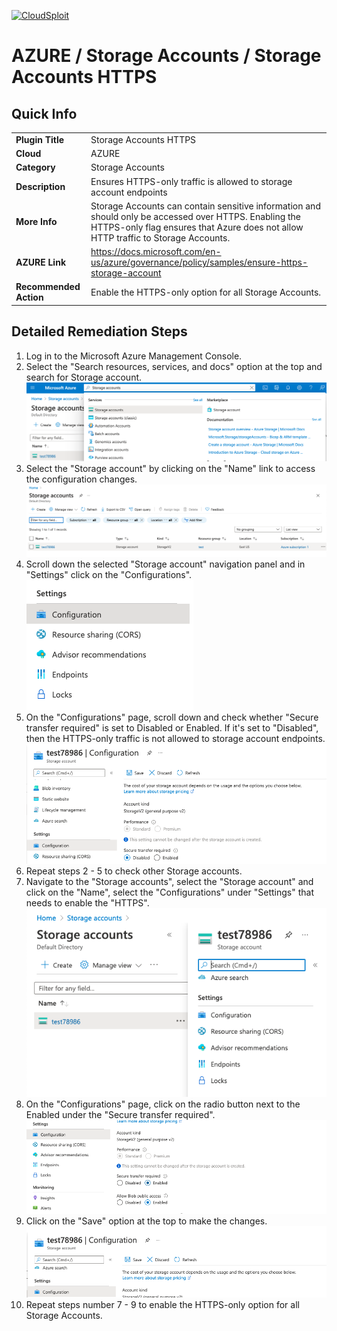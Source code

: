 [![CloudSploit](https://cloudsploit.com/img/logo-new-big-text-100.png "CloudSploit")](https://cloudsploit.com)

# AZURE / Storage Accounts / Storage Accounts HTTPS

## Quick Info

| | |
|-|-|
| **Plugin Title** | Storage Accounts HTTPS |
| **Cloud** | AZURE |
| **Category** | Storage Accounts |
| **Description** | Ensures HTTPS-only traffic is allowed to storage account endpoints |
| **More Info** | Storage Accounts can contain sensitive information and should only be accessed over HTTPS. Enabling the HTTPS-only flag ensures that Azure does not allow HTTP traffic to Storage Accounts. |
| **AZURE Link** | https://docs.microsoft.com/en-us/azure/governance/policy/samples/ensure-https-storage-account |
| **Recommended Action** | Enable the HTTPS-only option for all Storage Accounts. |

## Detailed Remediation Steps

1. Log in to the Microsoft Azure Management Console.
2. Select the "Search resources, services, and docs" option at the top and search for Storage account. </br> <img src="/resources/azure/storageaccounts/storage-accounts-https/step2.png"/>
3. Select the "Storage account" by clicking on the "Name" link to access the configuration changes. </br> <img src="/resources/azure/storageaccounts/storage-accounts-https/step3.png"/>
4. Scroll down the selected "Storage account" navigation panel and in "Settings" click on the "Configurations".</br> <img src="/resources/azure/storageaccounts/storage-accounts-https/step4.png"/>
5. On the "Configurations" page, scroll down and check whether "Secure transfer required" is set to Disabled or Enabled. If it's set to "Disabled", then the HTTPS-only traffic is not allowed to storage account endpoints.</br> <img src="/resources/azure/storageaccounts/storage-accounts-https/step5.png"/>
6. Repeat steps 2 - 5 to check other Storage accounts.</br>
7. Navigate to the "Storage accounts", select the "Storage account" and click on the "Name", select the "Configurations" under "Settings" that needs to enable the "HTTPS".</br> <img src="/resources/azure/storageaccounts/storage-accounts-https/step7.png"/>
8. On the "Configurations" page, click on the radio button next to the Enabled under the "Secure transfer required".</br> <img src="/resources/azure/storageaccounts/storage-accounts-https/step8.png"/>
9. Click on the "Save" option at the top to make the changes.</br> <img src="/resources/azure/storageaccounts/storage-accounts-https/step9.png"/>
10. Repeat steps number 7 - 9 to enable the HTTPS-only option for all Storage Accounts.

